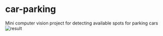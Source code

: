# car-parking
Mini computer vision project for detecting available spots for parking cars
![result](https://github.com/user-attachments/assets/779726df-6f40-4765-9c5f-133e2c3b4674)
